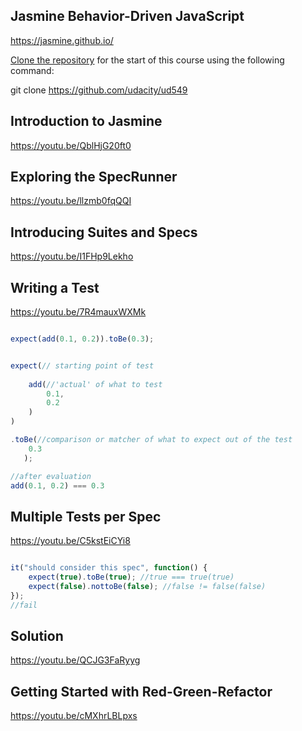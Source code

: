## Jasmine Behavior-Driven JavaScript
https://jasmine.github.io/


<a href="https://github.com/udacity/ud549">Clone the repository</a> for the start of this course using the following command:

git clone https://github.com/udacity/ud549


## Introduction to Jasmine
https://youtu.be/QblHjG20ft0

## Exploring the SpecRunner
https://youtu.be/llzmb0fqQQI

## Introducing Suites and Specs
https://youtu.be/I1FHp9Lekho

## Writing a Test
https://youtu.be/7R4mauxWXMk

```javascript

expect(add(0.1, 0.2)).toBe(0.3);


expect(// starting point of test
    
    add(//'actual' of what to test
        0.1,
        0.2
    )
)

.toBe(//comparison or matcher of what to expect out of the test
    0.3
   );

//after evaluation
add(0.1, 0.2) === 0.3

```

## Multiple Tests per Spec
https://youtu.be/C5kstEiCYi8

```javascript

it("should consider this spec", function() {
    expect(true).toBe(true); //true === true(true)
    expect(false).nottoBe(false); //false != false(false)
});
//fail

```

## Solution
https://youtu.be/QCJG3FaRyyg

## Getting Started with Red-Green-Refactor
https://youtu.be/cMXhrLBLpxs






